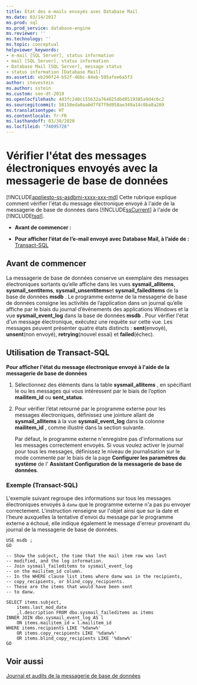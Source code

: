 ```yaml
---
title: État des e-mails envoyés avec Database Mail
ms.date: 03/14/2017
ms.prod: sql
ms.prod_service: database-engine
ms.reviewer: ''
ms.technology: ''
ms.topic: conceptual
helpviewer_keywords:
- e-mail [SQL Server], status information
- mail [SQL Server], status information
- Database Mail [SQL Server], message status
- status information [Database Mail]
ms.assetid: eb290f24-b52f-46bc-84eb-595afee6a5f3
author: stevestein
ms.author: sstein
ms.custom: seo-dt-2019
ms.openlocfilehash: 4d3fc240c155632a764025dbd8519385a9d4c6c2
ms.sourcegitcommit: 58158eda0aa0d7f87f9d958ae349a14c0ba8a209
ms.translationtype: HT
ms.contentlocale: fr-FR
ms.lasthandoff: 03/30/2020
ms.locfileid: "74095726"
---
```

# <a name="check-the-status-of-e-mail-messages-sent-with-database-mail"></a>Vérifier l'état des messages électroniques envoyés avec la messagerie de base de données
[!INCLUDE[appliesto-ss-asdbmi-xxxx-xxx-md](../../includes/appliesto-ss-asdbmi-xxxx-xxx-md.md)]
  Cette rubrique explique comment vérifier l'état du message électronique envoyé à l'aide de la messagerie de base de données dans [!INCLUDE[ssCurrent](../../includes/sscurrent-md.md)] à l'aide de [!INCLUDE[tsql](../../includes/tsql-md.md)].  
  
-   **Avant de commencer :**  
  
-   **Pour afficher l’état de l’e-mail envoyé avec Database Mail, à l’aide de :**  [Transact-SQL](#TsqlProcedure)  
  
##  <a name="before-you-begin"></a><a name="BeforeYouBegin"></a> Avant de commencer  
 La messagerie de base de données conserve un exemplaire des messages électroniques sortants qu’elle affiche dans les vues **sysmail_allitems**, **sysmail_sentitems**, **sysmail_unsentitems**et **sysmail_faileditems** de la base de données **msdb** . Le programme externe de la messagerie de base de données consigne les activités de l’application dans un journal qu’elle affiche par le biais du journal d’événements des applications Windows et la vue **sysmail_event_log** dans la base de données **msdb** . Pour vérifier l'état d'un message électronique, exécutez une requête sur cette vue. Les messages peuvent présenter quatre états distincts : **sent**(envoyé), **unsent**(non envoyé), **retrying**(nouvel essai) et **failed**(échec).  
  
##  <a name="using-transact-sql"></a><a name="TsqlProcedure"></a> Utilisation de Transact-SQL  
 **Pour afficher l'état du message électronique envoyé à l'aide de la messagerie de base de données**  
  
1.  Sélectionnez des éléments dans la table **sysmail_allitems** , en spécifiant le ou les messages qui vous intéressent par le biais de l’option **mailitem_id** ou **sent_status**.  
  
2.  Pour vérifier l’état retourné par le programme externe pour les messages électroniques, définissez une jointure allant de **sysmail_allitems** à la vue **sysmail_event_log** dans la colonne **mailitem_id** , comme illustré dans la section suivante.  
  
     Par défaut, le programme externe n'enregistre pas d'informations sur les messages correctement envoyés. Si vous voulez activer le journal pour tous les messages, définissez le niveau de journalisation sur le mode commenté par le biais de la page **Configurer les paramètres du système** de l' **Assistant Configuration de la messagerie de base de données**.  
  
###  <a name="example-transact-sql"></a><a name="TsqlExample"></a> Exemple (Transact-SQL)  
 L'exemple suivant regroupe des informations sur tous les messages électroniques envoyés à `danw` que le programme externe n'a pas pu envoyer correctement. L'instruction renseigne sur l'objet ainsi que sur la date et l'heure auxquelles la tentative d'envoi du message par le programme externe a échoué, elle indique également le message d'erreur provenant du journal de la messagerie de base de données.  
  
```  
USE msdb ;  
GO  
  
-- Show the subject, the time that the mail item row was last  
-- modified, and the log information.  
-- Join sysmail_faileditems to sysmail_event_log   
-- on the mailitem_id column.  
-- In the WHERE clause list items where danw was in the recipients,  
-- copy_recipients, or blind_copy_recipients.  
-- These are the items that would have been sent  
-- to danw.  
  
SELECT items.subject,  
    items.last_mod_date  
    ,l.description FROM dbo.sysmail_faileditems as items  
INNER JOIN dbo.sysmail_event_log AS l  
    ON items.mailitem_id = l.mailitem_id  
WHERE items.recipients LIKE '%danw%'    
    OR items.copy_recipients LIKE '%danw%'   
    OR items.blind_copy_recipients LIKE '%danw%'  
GO  
```  
  
## <a name="see-also"></a>Voir aussi  
 [Journal et audits de la messagerie de base de données](../../relational-databases/database-mail/database-mail-log-and-audits.md)  
  
  
